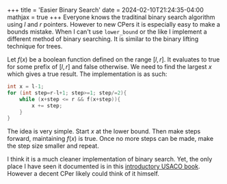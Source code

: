 +++
title = 'Easier Binary Search'
date = 2024-02-10T21:24:35-04:00
mathjax = true
+++
Everyone knows the traditinal binary search algorithm using $l$ and $r$ pointers. However to new CPers it is especially easy to make a bounds mistake. When I can't use `lower_bound` or the like I implement a different method of binary searching. It is similar to the binary lifting technique for trees.
<!--more-->

Let $f(x)$ be a boolean function defined on the range $[l, r]$. It evaluates to $\text{true}$ for some prefix of $[l, r]$ and $\text{false}$ otherwise. We need to find the largest $x$ which gives a $\text{true}$ result. The implementation is as such:
```cpp
int x = l-1;
for (int step=r-l+1; step>=1; step/=2){
	while (x+step <= r && f(x+step)){
		x += step;
	}
}
```
The idea is very simple. Start $x$ at the lower bound. Then make steps forward, maintaining $f(x)$ is $\text{true}$. Once no more steps can be made, make the step size smaller and repeat.

I think it is a much cleaner implementation of binary search. Yet, the only place I have seen it documented is in this [introductory USACO book](https://darrenyao.com/usacobook/cpp.pdf). However a decent CPer likely could think of it himself.
